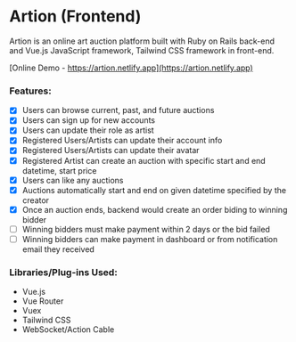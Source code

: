 # Artion (Frontend)
Artion is an online art auction platform built with Ruby on Rails back-end and Vue.js JavaScript framework, Tailwind CSS framework in front-end.

[Online Demo - https://artion.netlify.app](https://artion.netlify.app)

### Features:
- [x]  Users can browse current, past, and future auctions
- [x]  Users can sign up for new accounts
- [x]  Users can update their role as artist
- [x]  Registered Users/Artists can update their account info
- [x]  Registered Users/Artists can update their avatar
- [x]  Registered Artist can create an auction with specific start and end datetime, start price 
- [x]  Users can like any auctions
- [x]  Auctions automatically start and end on given datetime specified by the creator
- [x]  Once an auction ends, backend would create an order biding to winning bidder
- [ ]  Winning bidders must make payment within 2 days or the bid failed
- [ ]  Winning bidders can make payment in dashboard or from notification email they received

### Libraries/Plug-ins Used:
- Vue.js
- Vue Router
- Vuex
- Tailwind CSS
- WebSocket/Action Cable
